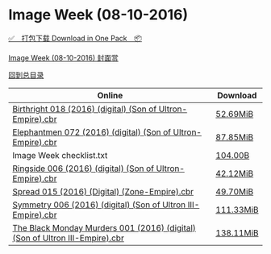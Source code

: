 # Image Week (08-10-2016)

[✅&emsp;打包下载 Download in One Pack&emsp;📦](https://pan.baidu.com/s/1nuLQgAl)

[Image Week (08-10-2016) 封面赏](/https://github.com/alicewish/markdown/blob/master/cover/Image-Week-08-10-2016-Covers.md)



[回到总目录](https://github.com/alicewish/markdown/blob/master/Catalogs.md)



Online | Download
--- | ---
[Birthright 018 (2016) (digital) (Son of Ultron-Empire).cbr](https://github.com/alicewish/markdown/blob/master/comic/Birthright-018-2016-digital-Son-of-Ultron-Empire-cbr.md) | [52.69MiB](https://pan.baidu.com/s/1nuLQgAl#list/path=%2FImage%20Week%202016%20Q3%2FImage%20Week%20%2808-10-2016%29%2F%E3%82%B1%E3%82%A6%E3%82%AF%E3%82%B5%E3%82%B3%E3%82%A8%E3%82%A8%E3%82%B3%E3%82%B7%E3%82%AA%E3%82%AF%E3%82%AA%E3%82%B3%E3%82%B1%E3%82%A6%E3%82%AB%E3%82%A8%E3%82%AA%E3%82%B3%E3%82%AB%E3%82%A2%E3%82%A8%E3%82%AF%E3%82%AF%E3%82%AB%E3%82%A2%E3%82%AB%E3%82%B3%E3%82%AD%E3%82%B5%E3%82%B7%E3%82%B7&parentPath=%2FImage%20Week%202016%20Q3)
[Elephantmen 072 (2016) (digital) (Son of Ultron-Empire).cbr](https://github.com/alicewish/markdown/blob/master/comic/Elephantmen-072-2016-digital-Son-of-Ultron-Empire-cbr.md) | [87.85MiB](https://pan.baidu.com/s/1nuLQgAl#list/path=%2FImage%20Week%202016%20Q3%2FImage%20Week%20%2808-10-2016%29%2F%E3%82%B3%E3%82%BF%E3%82%A6%E3%82%B3%E3%82%B7%E3%82%AB%E3%82%AA%E3%82%AA%E3%82%AA%E3%82%A4%E3%82%B7%E3%82%B3%E3%82%B7%E3%82%B1%E3%82%B5%E3%82%AF%E3%82%A2%E3%82%A4%E3%82%B5%E3%82%B9%E3%82%B5%E3%82%BB%E3%82%A4%E3%82%B7%E3%82%AD%E3%82%BB%E3%82%AA%E3%82%BD%E3%82%A8%E3%82%B5%E3%82%A2%E3%82%BF&parentPath=%2FImage%20Week%202016%20Q3)
Image Week checklist.txt | [104.00B](https://pan.baidu.com/s/1nuLQgAl#list/path=%2FImage%20Week%202016%20Q3%2FImage%20Week%20%2808-10-2016%29%2F%E3%82%B1%E3%82%B7%E3%82%AB%E3%82%A8%E3%82%B5%E3%82%A8%E3%82%A8%E3%82%B9%E3%82%B3%E3%82%B5%E3%82%BF%E3%82%AD%E3%82%A8%E3%82%AA%E3%82%B5%E3%82%B7%E3%82%A2%E3%82%A4%E3%82%B9%E3%82%AF%E3%82%A6%E3%82%BF%E3%82%A2%E3%82%B5%E3%82%A8%E3%82%AD%E3%82%A2%E3%82%BB%E3%82%A2%E3%82%A4%E3%82%B3%E3%82%BD&parentPath=%2FImage%20Week%202016%20Q3)
[Ringside 006 (2016) (digital) (Son of Ultron-Empire).cbr](https://github.com/alicewish/markdown/blob/master/comic/Ringside-006-2016-digital-Son-of-Ultron-Empire-cbr.md) | [42.12MiB](https://pan.baidu.com/s/1nuLQgAl#list/path=%2FImage%20Week%202016%20Q3%2FImage%20Week%20%2808-10-2016%29%2F%E3%82%B5%E3%82%B3%E3%82%B9%E3%82%A8%E3%82%A6%E3%82%A6%E3%82%AD%E3%82%BB%E3%82%BD%E3%82%AA%E3%82%B5%E3%82%AF%E3%82%A4%E3%82%B3%E3%82%AA%E3%82%B1%E3%82%BD%E3%82%BB%E3%82%BF%E3%82%A6%E3%82%AD%E3%82%AB%E3%82%AB%E3%82%AA%E3%82%AB%E3%82%A2%E3%82%BF%E3%82%B9%E3%82%A2%E3%82%AF%E3%82%AD%E3%82%BF&parentPath=%2FImage%20Week%202016%20Q3)
[Spread 015 (2016) (Digital) (Zone-Empire).cbr](https://github.com/alicewish/markdown/blob/master/comic/Spread-015-2016-Digital-Zone-Empire-cbr.md) | [49.70MiB](https://pan.baidu.com/s/1nuLQgAl#list/path=%2FImage%20Week%202016%20Q3%2FImage%20Week%20%2808-10-2016%29%2F%E3%82%A6%E3%82%B3%E3%82%AB%E3%82%B9%E3%82%AB%E3%82%AB%E3%82%A6%E3%82%AF%E3%82%B9%E3%82%B9%E3%82%B7%E3%82%AF%E3%82%BB%E3%82%AB%E3%82%B7%E3%82%A8%E3%82%A8%E3%82%B9%E3%82%A2%E3%82%A6%E3%82%B5%E3%82%B1%E3%82%BB%E3%82%AA%E3%82%A4%E3%82%AD%E3%82%B7%E3%82%A4%E3%82%A4%E3%82%A8%E3%82%A2%E3%82%A8&parentPath=%2FImage%20Week%202016%20Q3)
[Symmetry 006 (2016) (digital) (Son of Ultron III-Empire).cbr](https://github.com/alicewish/markdown/blob/master/comic/Symmetry-006-2016-digital-Son-of-Ultron-III-Empire-cbr.md) | [111.33MiB](https://pan.baidu.com/s/1nuLQgAl#list/path=%2FImage%20Week%202016%20Q3%2FImage%20Week%20%2808-10-2016%29%2F%E3%82%B7%E3%82%A4%E3%82%A8%E3%82%B7%E3%82%AF%E3%82%AD%E3%82%B5%E3%82%AF%E3%82%A4%E3%82%B7%E3%82%B3%E3%82%A8%E3%82%AD%E3%82%B3%E3%82%A6%E3%82%AA%E3%82%AF%E3%82%A2%E3%82%A6%E3%82%AD%E3%82%BD%E3%82%BD%E3%82%B3%E3%82%BD%E3%82%AF%E3%82%B3%E3%82%AA%E3%82%A6%E3%82%B1%E3%82%B7%E3%82%BD%E3%82%A8&parentPath=%2FImage%20Week%202016%20Q3)
[The Black Monday Murders 001 (2016) (digital) (Son of Ultron III-Empire).cbr](https://github.com/alicewish/markdown/blob/master/comic/Black-Monday-Murders-001-2016-digital-Son-of-Ultron-III-Empire-cbr.md) | [138.11MiB](https://pan.baidu.com/s/1nuLQgAl#list/path=%2FImage%20Week%202016%20Q3%2FImage%20Week%20%2808-10-2016%29%2F%E3%82%AB%E3%82%BD%E3%82%B1%E3%82%B9%E3%82%BB%E3%82%B3%E3%82%AB%E3%82%B7%E3%82%AF%E3%82%A4%E3%82%AB%E3%82%A8%E3%82%A8%E3%82%AD%E3%82%AD%E3%82%B7%E3%82%B3%E3%82%BD%E3%82%B9%E3%82%BB%E3%82%A6%E3%82%B5%E3%82%A8%E3%82%BF%E3%82%AA%E3%82%AB%E3%82%BD%E3%82%AD%E3%82%B7%E3%82%B3%E3%82%B5%E3%82%AF&parentPath=%2FImage%20Week%202016%20Q3)